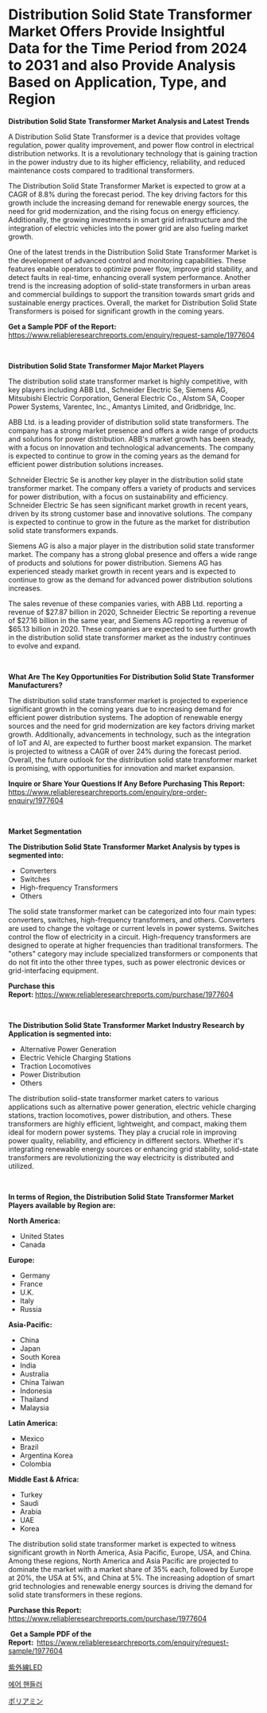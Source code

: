 <p><h1>Distribution Solid State Transformer Market Offers Provide Insightful Data for the Time Period from 2024 to 2031 and also Provide Analysis Based on Application, Type, and Region</h1></p><p><strong>Distribution Solid State Transformer Market Analysis and Latest Trends</strong></p>
<p><p>A Distribution Solid State Transformer is a device that provides voltage regulation, power quality improvement, and power flow control in electrical distribution networks. It is a revolutionary technology that is gaining traction in the power industry due to its higher efficiency, reliability, and reduced maintenance costs compared to traditional transformers.</p><p>The Distribution Solid State Transformer Market is expected to grow at a CAGR of 8.8% during the forecast period. The key driving factors for this growth include the increasing demand for renewable energy sources, the need for grid modernization, and the rising focus on energy efficiency. Additionally, the growing investments in smart grid infrastructure and the integration of electric vehicles into the power grid are also fueling market growth.</p><p>One of the latest trends in the Distribution Solid State Transformer Market is the development of advanced control and monitoring capabilities. These features enable operators to optimize power flow, improve grid stability, and detect faults in real-time, enhancing overall system performance. Another trend is the increasing adoption of solid-state transformers in urban areas and commercial buildings to support the transition towards smart grids and sustainable energy practices. Overall, the market for Distribution Solid State Transformers is poised for significant growth in the coming years.</p></p>
<p><strong>Get a Sample PDF of the Report:&nbsp;</strong> <a href="https://www.reliableresearchreports.com/enquiry/request-sample/1977604">https://www.reliableresearchreports.com/enquiry/request-sample/1977604</a></p>
<p>&nbsp;</p>
<p><strong>Distribution Solid State Transformer Major Market Players</strong></p>
<p><p>The distribution solid state transformer market is highly competitive, with key players including ABB Ltd., Schneider Electric Se, Siemens AG, Mitsubishi Electric Corporation, General Electric Co., Alstom SA, Cooper Power Systems, Varentec, Inc., Amantys Limited, and Gridbridge, Inc. </p><p>ABB Ltd. is a leading provider of distribution solid state transformers. The company has a strong market presence and offers a wide range of products and solutions for power distribution. ABB's market growth has been steady, with a focus on innovation and technological advancements. The company is expected to continue to grow in the coming years as the demand for efficient power distribution solutions increases.</p><p>Schneider Electric Se is another key player in the distribution solid state transformer market. The company offers a variety of products and services for power distribution, with a focus on sustainability and efficiency. Schneider Electric Se has seen significant market growth in recent years, driven by its strong customer base and innovative solutions. The company is expected to continue to grow in the future as the market for distribution solid state transformers expands.</p><p>Siemens AG is also a major player in the distribution solid state transformer market. The company has a strong global presence and offers a wide range of products and solutions for power distribution. Siemens AG has experienced steady market growth in recent years and is expected to continue to grow as the demand for advanced power distribution solutions increases.</p><p>The sales revenue of these companies varies, with ABB Ltd. reporting a revenue of $27.87 billion in 2020, Schneider Electric Se reporting a revenue of $27.16 billion in the same year, and Siemens AG reporting a revenue of $65.13 billion in 2020. These companies are expected to see further growth in the distribution solid state transformer market as the industry continues to evolve and expand.</p></p>
<p>&nbsp;</p>
<p><strong>What Are The Key Opportunities For Distribution Solid State Transformer Manufacturers?</strong></p>
<p><p>The distribution solid state transformer market is projected to experience significant growth in the coming years due to increasing demand for efficient power distribution systems. The adoption of renewable energy sources and the need for grid modernization are key factors driving market growth. Additionally, advancements in technology, such as the integration of IoT and AI, are expected to further boost market expansion. The market is projected to witness a CAGR of over 24% during the forecast period. Overall, the future outlook for the distribution solid state transformer market is promising, with opportunities for innovation and market expansion.</p></p>
<p><strong>Inquire or Share Your Questions If Any Before Purchasing This Report:</strong> <a href="https://www.reliableresearchreports.com/enquiry/pre-order-enquiry/1977604">https://www.reliableresearchreports.com/enquiry/pre-order-enquiry/1977604</a></p>
<p>&nbsp;</p>
<p><strong>Market Segmentation</strong></p>
<p><strong>The Distribution Solid State Transformer Market Analysis by types is segmented into:</strong></p>
<p><ul><li>Converters</li><li>Switches</li><li>High-frequency Transformers</li><li>Others</li></ul></p>
<p><p>The solid state transformer market can be categorized into four main types: converters, switches, high-frequency transformers, and others. Converters are used to change the voltage or current levels in power systems. Switches control the flow of electricity in a circuit. High-frequency transformers are designed to operate at higher frequencies than traditional transformers. The "others" category may include specialized transformers or components that do not fit into the other three types, such as power electronic devices or grid-interfacing equipment.</p></p>
<p><strong>Purchase this Report:&nbsp;</strong><a href="https://www.reliableresearchreports.com/purchase/1977604">https://www.reliableresearchreports.com/purchase/1977604</a></p>
<p>&nbsp;</p>
<p><strong>The Distribution Solid State Transformer Market Industry Research by Application is segmented into:</strong></p>
<p><ul><li>Alternative Power Generation</li><li>Electric Vehicle Charging Stations</li><li>Traction Locomotives</li><li>Power Distribution</li><li>Others</li></ul></p>
<p><p>The distribution solid-state transformer market caters to various applications such as alternative power generation, electric vehicle charging stations, traction locomotives, power distribution, and others. These transformers are highly efficient, lightweight, and compact, making them ideal for modern power systems. They play a crucial role in improving power quality, reliability, and efficiency in different sectors. Whether it's integrating renewable energy sources or enhancing grid stability, solid-state transformers are revolutionizing the way electricity is distributed and utilized.</p></p>
<p>&nbsp;</p>
<p><strong>In terms of Region, the Distribution Solid State Transformer Market Players available by Region are:</strong></p>
<p>
    <p> <strong> North America: </strong>
        <ul>
            <li>United States</li>
            <li>Canada</li>
        </ul>
        </p> 
    <p> <strong> Europe: </strong>
        <ul>
            <li>Germany</li>
            <li>France</li>
            <li>U.K.</li>
            <li>Italy</li>
            <li>Russia</li>
        </ul>
        </p> 
    <p> <strong> Asia-Pacific: </strong>
        <ul>
            <li>China</li>
            <li>Japan</li>
            <li>South Korea</li>
            <li>India</li>
            <li>Australia</li>
            <li>China Taiwan</li>
            <li>Indonesia</li>
            <li>Thailand</li>
            <li>Malaysia</li>
        </ul>
        </p> 
    <p> <strong> Latin America: </strong>
        <ul>
            <li>Mexico</li>
            <li>Brazil</li>
            <li>Argentina Korea</li>
            <li>Colombia</li>
        </ul>
        </p> 
    <p> <strong> Middle East & Africa: </strong>
        <ul>
            <li>Turkey</li>
            <li>Saudi</li>
            <li>Arabia</li>
            <li>UAE</li>
            <li>Korea</li>
        </ul>
    </p>
    </p>
<p><p>The distribution solid state transformer market is expected to witness significant growth in North America, Asia Pacific, Europe, USA, and China. Among these regions, North America and Asia Pacific are projected to dominate the market with a market share of 35% each, followed by Europe at 20%, the USA at 5%, and China at 5%. The increasing adoption of smart grid technologies and renewable energy sources is driving the demand for solid state transformers in these regions.</p></p>
<p><strong>Purchase this Report: </strong><a href="https://www.reliableresearchreports.com/purchase/1977604">https://www.reliableresearchreports.com/purchase/1977604</a></p>
<p>&nbsp;<strong>Get a Sample PDF of the Report:&nbsp;&nbsp;</strong><a href="https://www.reliableresearchreports.com/enquiry/request-sample/1977604">https://www.reliableresearchreports.com/enquiry/request-sample/1977604</a></p>
<p><strong></strong></p>
<p><p><a href="https://github.com/KaydenJohns1964/Market-Research-Report-List-1/blob/main/149343117065.md">紫外線LED</a></p><p><a href="https://medium.com/@giovanileannon/%EC%97%90%EC%96%B4%ED%95%B8%EB%93%A4%EB%9F%AC-%EC%8B%9C%EC%9E%A5%EC%9D%80-%EC%8B%9C%EC%9E%A5-%EC%A0%90%EC%9C%A0%EC%9C%A8-%EA%B7%9C%EB%AA%A8-%EB%B0%8F-2031%EB%85%84%EA%B9%8C%EC%A7%80-%EC%98%88%EC%83%81%EB%90%9C-%EC%98%88%EC%B8%A1%EC%97%90-%EC%B4%88%EC%A0%90%EC%9D%84-%EB%A7%9E%EC%B6%A5%EB%8B%88%EB%8B%A4-e437ce854336">에어 핸들러</a></p><p><a href="https://github.com/marbadji/Market-Research-Report-List-1/blob/main/620522217064.md">ポリアミン</a></p></p>